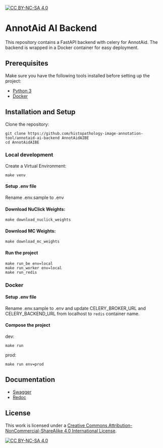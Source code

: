 [![CC BY-NC-SA 4.0][cc-by-nc-sa-shield]][cc-by-nc-sa]

# AnnotAid AI Backend
This repository contains a FastAPI backend with celery for AnnotAid. The backend is wrapped in a Docker container for easy deployment.

## Prerequisites
Make sure you have the following tools installed before setting up the project:
* [Python 3](https://www.python.org/downloads/)
* [Docker](https://www.docker.com/)

## Installation and Setup
Clone the repository:
```
git clone https://github.com/histopathology-image-annotation-tool/annotaid-ai-backend AnnotAidAIBE
cd AnnotAidAIBE
```

### Local development
Create a Virtual Environment:
```
make venv
```

#### Setup .env file
Rename .env.sample to .env

#### Download NuClick Weights:
```
make download_nuclick_weights
```

#### Download MC Weights:
```
make download_mc_weights
```

#### Run the project
```
make run_be env=local
make run_worker env=local
make run_redis
```

### Docker
#### Setup .env file
Rename .env.sample to .env and update CELERY_BROKER_URL and CELERY_BACKEND_URL from localhost to `redis` container name.

#### Compose the project
dev:
```
make run
```

prod:
```
make run env=prod
```

## Documentation
* [Swagger](http://localhost:8000/docs)
* [Redoc](http://localhost:8000/redoc)

## License
This work is licensed under a
[Creative Commons Attribution-NonCommercial-ShareAlike 4.0 International License][cc-by-nc-sa].

[![CC BY-NC-SA 4.0][cc-by-nc-sa-image]][cc-by-nc-sa]

[cc-by-nc-sa]: http://creativecommons.org/licenses/by-nc-sa/4.0/
[cc-by-nc-sa-image]: https://licensebuttons.net/l/by-nc-sa/4.0/88x31.png
[cc-by-nc-sa-shield]: https://img.shields.io/badge/License-CC%20BY--NC--SA%204.0-lightgrey.svg
